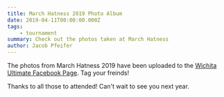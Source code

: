 ```yaml
---
title: March Hatness 2019 Photo Album
date: 2019-04-11T00:00:00.000Z
tags:
    - tournament
summary: Check out the photos taken at March Hatness
author: Jacob Pfeifer
---
```

The photos from March Hatness 2019 have been uploaded to the [Wichita Ultimate Facebook Page](https://www.facebook.com/pg/WichitaUltimate/photos/?tab=album&album_id=1762421677191523). Tag your freinds! 

Thanks to all those to attended! Can't wait to see you next year. 